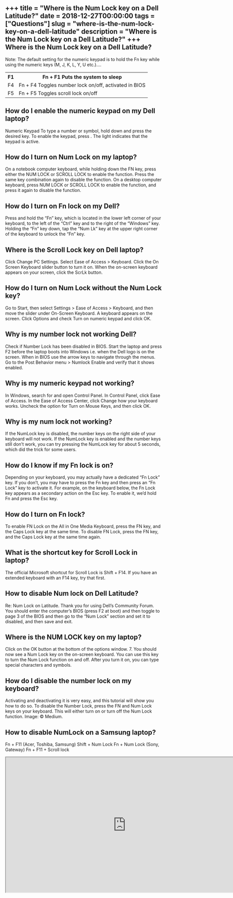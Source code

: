 +++
title = "Where is the Num Lock key on a Dell Latitude?"
date = 2018-12-27T00:00:00
tags = ["Questions"]
slug = "where-is-the-num-lock-key-on-a-dell-latitude"
description = "Where is the Num Lock key on a Dell Latitude?"
+++
Where is the Num Lock key on a Dell Latitude?
---------------------------------------------

Note: The default setting for the numeric keypad is to hold the Fn key while using the numeric keys (M, J, K, L, Y, U etc.)….

<table><tr><th>F1</th><th>Fn + F1 Puts the system to sleep</th></tr><tr><td>F4</td><td>Fn + F4 Toggles number lock on/off, activated in BIOS</td></tr><tr><td>F5</td><td>Fn + F5 Toggles scroll lock on/off</td></tr></table>

How do I enable the numeric keypad on my Dell laptop?
-----------------------------------------------------

Numeric Keypad To type a number or symbol, hold down and press the desired key. To enable the keypad, press . The light indicates that the keypad is active.

How do I turn on Num Lock on my laptop?
---------------------------------------

On a notebook computer keyboard, while holding down the FN key, press either the NUM LOCK or SCROLL LOCK to enable the function. Press the same key combination again to disable the function. On a desktop computer keyboard, press NUM LOCK or SCROLL LOCK to enable the function, and press it again to disable the function.

How do I turn on Fn lock on my Dell?
------------------------------------

Press and hold the “Fn” key, which is located in the lower left corner of your keyboard, to the left of the “Ctrl” key and to the right of the “Windows” key. Holding the “Fn” key down, tap the “Num Lk” key at the upper right corner of the keyboard to unlock the “Fn” key.

Where is the Scroll Lock key on Dell laptop?
--------------------------------------------

Click Change PC Settings. Select Ease of Access &gt; Keyboard. Click the On Screen Keyboard slider button to turn it on. When the on-screen keyboard appears on your screen, click the ScrLk button.

How do I turn on Num Lock without the Num Lock key?
---------------------------------------------------

Go to Start, then select Settings &gt; Ease of Access &gt; Keyboard, and then move the slider under On-Screen Keyboard. A keyboard appears on the screen. Click Options and check Turn on numeric keypad and click OK.

Why is my number lock not working Dell?
---------------------------------------

Check if Number Lock has been disabled in BIOS. Start the laptop and press F2 before the laptop boots into Windows i.e. when the Dell logo is on the screen. When in BIOS use the arrow keys to navigate through the menus. Go to the Post Behavior menu &gt; Numlock Enable and verify that it shows enabled.

Why is my numeric keypad not working?
-------------------------------------

In Windows, search for and open Control Panel. In Control Panel, click Ease of Access. In the Ease of Access Center, click Change how your keyboard works. Uncheck the option for Turn on Mouse Keys, and then click OK.

Why is my num lock not working?
-------------------------------

If the NumLock key is disabled, the number keys on the right side of your keyboard will not work. If the NumLock key is enabled and the number keys still don’t work, you can try pressing the NumLock key for about 5 seconds, which did the trick for some users.

How do I know if my Fn lock is on?
----------------------------------

Depending on your keyboard, you may actually have a dedicated “Fn Lock” key. If you don’t, you may have to press the Fn key and then press an “Fn Lock” key to activate it. For example, on the keyboard below, the Fn Lock key appears as a secondary action on the Esc key. To enable it, we’d hold Fn and press the Esc key.

How do I turn on Fn lock?
-------------------------

To enable FN Lock on the All in One Media Keyboard, press the FN key, and the Caps Lock key at the same time. To disable FN Lock, press the FN key, and the Caps Lock key at the same time again.

What is the shortcut key for Scroll Lock in laptop?
---------------------------------------------------

The official Microsoft shortcut for Scroll Lock is Shift + F14. If you have an extended keyboard with an F14 key, try that first.

How to disable Num lock on Dell Latitude?
-----------------------------------------

Re: Num Lock on Latitude. Thank you for using Dell’s Community Forum. You should enter the computer’s BIOS (press F2 at boot) and then toggle to page 3 of the BIOS and then go to the “Num Lock” section and set it to disabled, and then save and exit.

Where is the NUM LOCK key on my laptop?
---------------------------------------

Click on the OK button at the bottom of the options window. 7. You should now see a Num Lock key on the on-screen keyboard. You can use this key to turn the Num Lock function on and off. After you turn it on, you can type special characters and symbols.

How do I disable the number lock on my keyboard?
------------------------------------------------

Activating and deactivating it is very easy, and this tutorial will show you how to do so. To disable the Number Lock, press the FN and Num Lock keys on your keyboard. This will either turn on or turn off the Num Lock function. Image: © Medium.

How to disable NumLock on a Samsung laptop?
-------------------------------------------

Fn + F11 (Acer, Toshiba, Samsung) Shift + Num Lock Fn + Num Lock (Sony, Gateway) Fn + F11 + Scroll lock

<iframe allow="accelerometer; autoplay; clipboard-write; encrypted-media; gyroscope; picture-in-picture" allowfullscreen="" class="__youtube_prefs__  epyt-is-override  no-lazyload" data-no-lazy="1" data-origheight="433" data-origwidth="770" data-skipgform_ajax_framebjll="" height="433" id="_ytid_95356" loading="lazy" src="https://www.youtube.com/embed/CGc_o9FFoss?enablejsapi=1&autoplay=0&cc_load_policy=0&cc_lang_pref=&iv_load_policy=1&loop=0&modestbranding=0&rel=1&fs=1&playsinline=0&autohide=2&theme=dark&color=red&controls=1&" title="YouTube player" width="770"></iframe>